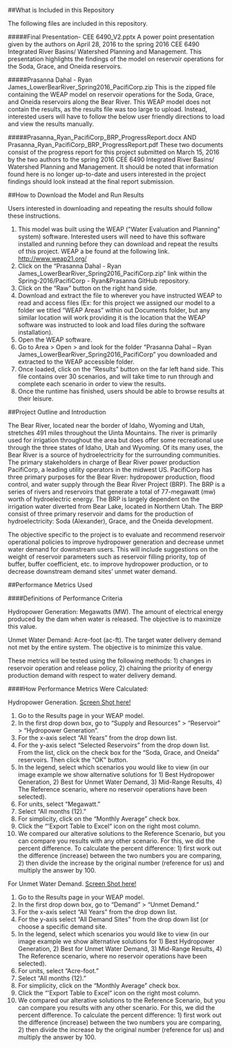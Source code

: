 ##What is Included in this Repository

The following files are included in this repository.


#####Final Presentation- CEE 6490_V2.pptx
A power point presentation given by the authors on April 28, 2016 to the spring 2016 CEE 6490 Integrated River Basins/ Watershed Planning and Management.  This presentation highlights the findings of the model on reservoir operations for the Soda, Grace, and Oneida reservoirs.

#####Prasanna Dahal - Ryan James_LowerBearRiver_Spring2016_PacifiCorp.zip
This is the zipped file containing the WEAP model on reservoir operations for the Soda, Grace, and Oneida reservoirs along the Bear River.  This WEAP model does not contain the results, as the results file was too large to upload.  Instead, interested users will have to follow the below user friendly directions to load and view the results manually.

#####Prasanna_Ryan_PacifiCorp_BRP_ProgressReport.docx AND Prasanna_Ryan_PacifiCorp_BRP_ProgressReport.pdf
These two documents consist of the progress report for this project submitted on March 15, 2016 by the two authors to the spring 2016 CEE 6490 Integrated River Basins/ Watershed Planning and Management.  It should be noted that information found here is no longer up-to-date and users interested in the project findings should look instead at the final report submission.


##How to Download the Model and Run Results

Users interested in downloading and repeating the results should follow these instructions.

1.	This model was built using the WEAP ("Water Evaluation and Planning" system) software.  Interested users will need to have this software installed and running before they can download and repeat the results of this project.  WEAP a be found at the following link. http://www.weap21.org/
2.	Click on the “Prasanna Dahal - Ryan James_LowerBearRiver_Spring2016_PacifiCorp.zip” link within the Spring-2016/PacifiCorp - Ryan&Prasanna GitHub repository.
3.	Click on the “Raw” button on the right hand side.
4.	Download and extract the file to wherever you have instructed WEAP to read and access files (Ex: for this project we assigned our model to a folder we titled “WEAP Areas” within out Documents folder, but any similar location will work providing it is the location that the WEAP software was instructed to look and load files during the software installation).
5.	Open the WEAP software.
6.	Go to Area > Open > and look for the folder “Prasanna Dahal – Ryan James_LowerBearRiver_Spring2016_PacifiCorp” you downloaded and extracted to the WEAP accessible folder.
7.	Once loaded, click on the “Results” button on the far left hand side.  This file contains over 30 scenarios, and will take time to run through and complete each scenario in order to view the results.
8.	Once the runtime has finished, users should be able to browse results at their leisure.


##Project Outline and Introduction

The Bear River, located near the border of Idaho, Wyoming and Utah, stretches 491 miles throughout the Uinta Mountains. The river is primarily used for irrigation throughout the area but does offer some recreational use through the three states of Idaho, Utah and Wyoming. Of its many uses, the Bear River is a source of hydroelectricity for the surrounding communities. The primary stakeholders in charge of Bear River power production PacifiCorp, a leading utility operators in the midwest US.  PacifiCorp has three primary purposes for the Bear River: hydropower production, flood control, and water supply through the Bear River Project (BRP).  The BRP is a series of rivers and reservoirs that generate a total of 77-megawatt (mw) worth of hydroelectric energy.  The BRP is largely dependent on the irrigation water diverted from Bear Lake, located in Northern Utah.  The BRP consist of three primary reservoir and dams for the production of hydroelectricity: Soda (Alexander), Grace, and the Oneida development.

The objective specific to the project is to evaluate and recommend reservoir operational policies to improve hydropower generation and decrease unmet water demand for downstream users. This will include suggestions on the weight of reservoir parameters such as reservoir filling priority, top of buffer, buffer coefficient, etc. to improve hydropower production, or to decrease downstream demand sites’ unmet water demand.


##Performance Metrics Used

####Definitions of Performance Criteria

Hydropower Generation:  Megawatts (MW). The amount of electrical energy produced by the dam when water is released. The objective is to maximize this value.

Unmet Water Demand:  Acre-foot (ac-ft). The target water delivery demand not met by the entire system. The objective is to minimize this value.

These metrics will be tested using the following methods: 1) changes in reservoir operation and release policy, 2) chaining the priority of energy production demand with respect to water delivery demand.

####How Performance Metrics Were Calculated:

Hydropower Generation. [Screen Shot here!](https://github.com/CEE-6490-RiverBasinPlanning/Spring-2016/blob/master/CombinedWEAPArea/PacifiCorp%20Performance%20Metric%20Example/Hydropower%20Generation%20Ex.PNG)

1.	Go to the Results page in your WEAP model.
2.	In the first drop down box, go to “Supply and Resources” > “Reservoir” > “Hydropower Generation”.
3.	For the x-axis select “All Years” from the drop down list.
4.	For the y-axis select “Selected Reservoirs” from the drop down list.   From the list, click on the check box for the “Soda, Grace, and Oneida” reservoirs.  Then click the “OK” button.
5.	In the legend, select which scenarios you would like to view (in our image example we show alternative solutions for 1) Best Hydropower Generation, 2) Best for Unmet Water Demand, 3) Mid-Range Results, 4) The Reference scenario, where no reservoir operations have been selected).
6.	For units, select “Megawatt.”
7.	Select “All months (12).”
8.	For simplicity, click on the “Monthly Average” check box.
9. 	Click the “'Export Table to Excel“ icon on the right most column. 
10.	We compared our alterative solutions to the Reference Scenario, but you can compare you results with any other scenario.  For this, we did the percent difference.  To calculate the percent difference: 1) first work out the difference (increase) between the two numbers you are comparing, 2) then divide the increase by the original number (reference for us) and multiply the answer by 100.

For Unmet Water Demand. [Screen Shot here!](https://github.com/CEE-6490-RiverBasinPlanning/Spring-2016/blob/master/CombinedWEAPArea/PacifiCorp%20Performance%20Metric%20Example/Unmet%20Demand%20Ex.PNG)

1.	Go to the Results page in your WEAP model.
2.	In the first drop down box, go to “Demand” > “Unmet Demand.”
3.	For the x-axis select “All Years” from the drop down list.
4.	For the y-axis select “All Demand Sites” from the drop down list (or choose a specific demand site.
5.	In the legend, select which scenarios you would like to view (in our image example we show alternative solutions for 1) Best Hydropower Generation, 2) Best for Unmet Water Demand, 3) Mid-Range Results, 4) The Reference scenario, where no reservoir operations have been selected).
6.	For units, select “Acre-foot.”
7.	Select “All months (12).”
8.	For simplicity, click on the “Monthly Average” check box.
9. 	Click the “'Export Table to Excel“ icon on the right most column. 
10.	We compared our alterative solutions to the Reference Scenario, but you can compare you results with any other scenario.  For this, we did the percent difference.  To calculate the percent difference: 1) first work out the difference (increase) between the two numbers you are comparing, 2) then divide the increase by the original number (reference for us) and multiply the answer by 100.
